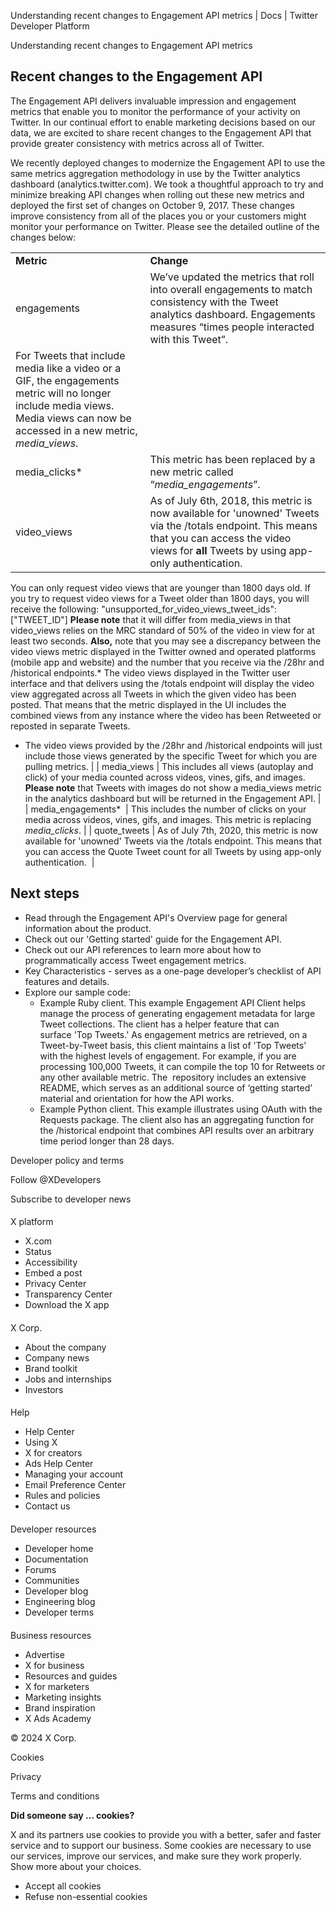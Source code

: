 
Understanding recent changes to Engagement API metrics | Docs | Twitter Developer Platform 

Understanding recent changes to Engagement API metrics

Recent changes to the Engagement API
------------------------------------

The Engagement API delivers invaluable impression and engagement metrics that enable you to monitor the performance of your activity on Twitter. In our continual effort to enable marketing decisions based on our data, we are excited to share recent changes to the Engagement API that provide greater consistency with metrics across all of Twitter.  

We recently deployed changes to modernize the Engagement API to use the same metrics aggregation methodology in use by the Twitter analytics dashboard (analytics.twitter.com). We took a thoughtful approach to try and minimize breaking API changes when rolling out these new metrics and deployed the first set of changes on October 9, 2017. These changes improve consistency from all of the places you or your customers might monitor your performance on Twitter. Please see the detailed outline of the changes below:

|  |  |
| --- | --- |
| **Metric** | **Change** |
| engagements | We’ve updated the metrics that roll into overall engagements to match consistency with the Tweet analytics dashboard. Engagements measures “times people interacted with this Tweet”.
For Tweets that include media like a video or a GIF, the engagements metric will no longer include media views. Media views can now be accessed in a new metric, *media\_views*. |
| media\_clicks\* | This metric has been replaced by a new metric called “*media\_engagements*”. |
| video\_views | As of July 6th, 2018, this metric is now available for 'unowned' Tweets via the /totals endpoint. This means that you can access the video views for **all** Tweets by using app-only authentication. 
You can only request video views that are younger than 1800 days old. If you try to request video views for a Tweet older than 1800 days, you will receive the following:
"unsupported\_for\_video\_views\_tweet\_ids": ["TWEET\_ID"]
**Please note** that it will differ from media\_views in that video\_views relies on the MRC standard of 50% of the video in view for at least two seconds.
**Also,** note that you may see a discrepancy between the video views metric displayed in the Twitter owned and operated platforms (mobile app and website) and the number that you receive via the /28hr and /historical endpoints.* The video views displayed in the Twitter user interface and that delivers using the /totals endpoint will display the video view aggregated across all Tweets in which the given video has been posted. That means that the metric displayed in the UI includes the combined views from any instance where the video has been Retweeted or reposted in separate Tweets.
* The video views provided by the /28hr and /historical endpoints will just include those views generated by the specific Tweet for which you are pulling metrics.
 |
| media\_views | This includes all views (autoplay and click) of your media counted across videos, vines, gifs, and images.
**Please note** that Tweets with images do not show a media\_views metric in the analytics dashboard but will be returned in the Engagement API. |
| media\_engagements\*  | This includes the number of clicks on your media across videos, vines, gifs, and images. This metric is replacing *media\_clicks*. |
| quote\_tweets | As of July 7th, 2020, this metric is now available for 'unowned' Tweets via the /totals endpoint. This means that you can access the Quote Tweet count for all Tweets by using app-only authentication.  |

Next steps
----------

* Read through the Engagement API's Overview page for general information about the product.
* Check out our 'Getting started' guide for the Engagement API.
* Check out our API references to learn more about how to programmatically access Tweet engagement metrics.
* Key Characteristics - serves as a one-page developer’s checklist of API features and details.
* Explore our sample code:  
	+ Example Ruby client. This example Engagement API Client helps manage the process of generating engagement metadata for large Tweet collections. The client has a helper feature that can surface 'Top Tweets.' As engagement metrics are retrieved, on a Tweet-by-Tweet basis, this client maintains a list of 'Top Tweets' with the highest levels of engagement. For example, if you are processing 100,000 Tweets, it can compile the top 10 for Retweets or any other available metric. The  repository includes an extensive README, which serves as an additional source of ‘getting started’ material and orientation for how the API works.
	+ Example Python client. This example illustrates using OAuth with the Requests package. The client also has an aggregating function for the /historical endpoint that combines API results over an arbitrary time period longer than 28 days.

Developer policy and terms

Follow @XDevelopers

Subscribe to developer news

#### 
 X platform

* X.com
* Status
* Accessibility
* Embed a post
* Privacy Center
* Transparency Center
* Download the X app

#### 
 X Corp.

* About the company
* Company news
* Brand toolkit
* Jobs and internships
* Investors

#### 
 Help

* Help Center
* Using X
* X for creators
* Ads Help Center
* Managing your account
* Email Preference Center
* Rules and policies
* Contact us

#### 
 Developer resources

* Developer home
* Documentation
* Forums
* Communities
* Developer blog
* Engineering blog
* Developer terms

#### 
 Business resources

* Advertise
* X for business
* Resources and guides
* X for marketers
* Marketing insights
* Brand inspiration
* X Ads Academy

 © 2024 X Corp.

Cookies

Privacy

Terms and conditions

**Did someone say … cookies?**  

 X and its partners use cookies to provide you with a better, safer and
 faster service and to support our business. Some cookies are necessary to use
 our services, improve our services, and make sure they work properly.
 Show more about your choices.

* Accept all cookies
* Refuse non-essential cookies